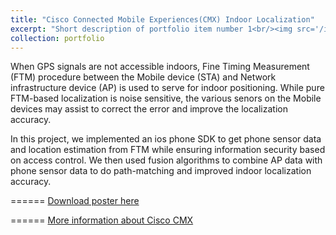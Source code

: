 ```yaml
---
title: "Cisco Connected Mobile Experiences(CMX) Indoor Localization"
excerpt: "Short description of portfolio item number 1<br/><img src='/images/500x300.png'>"
collection: portfolio
---
```


<!---This is an item in your portfolio. It can be have images or nice text. If you name the file .md, it will be parsed as markdown. If you name the file .html, it will be parsed as HTML. --->

When GPS signals are not accessible indoors, Fine Timing Measurement (FTM) procedure between the Mobile device (STA) and Network infrastructure device (AP) is used to serve for indoor positioning. While pure FTM-based localization is noise sensitive, the various senors on the Mobile devices may assist to correct the error and improve the localization accuracy. 

In this project, we implemented an ios phone SDK to get phone sensor data and location estimation from FTM while ensuring information security based on access control. We then used fusion algorithms to combine AP data with phone sensor data to do path-matching and improved indoor localization accuracy. 

======
[Download poster here](http://changshiraine.github.io/files/cisco_CMX.pdf)

======
[More information about Cisco CMX](https://www.cisco.com/c/en/us/products/collateral/wireless/mobility-services-engine/datasheet-c78-734648.html)


